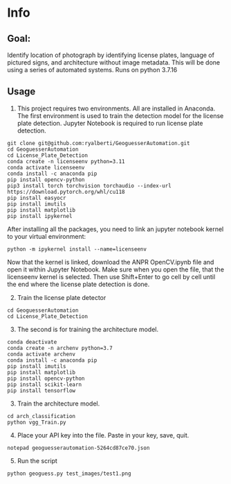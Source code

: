 # Info
## Goal:
Identify location of photograph by identifying license plates, language of pictured signs, and architecture without image metadata. This will be done using a series of automated systems.
Runs on python 3.7.16
## Usage
1. This project requires two environments. All are installed in Anaconda. The first environment is used to train the detection model for the license plate detection. Jupyter Notebook is required to run license plate detection.

```
git clone git@github.com:ryalberti/GeoguesserAutomation.git
cd GeoguesserAutomation
cd License_Plate_Detection
conda create -n licenseenv python=3.11
conda activate licenseenv
conda install -c anaconda pip
pip install opencv-python
pip3 install torch torchvision torchaudio --index-url https://download.pytorch.org/whl/cu118
pip install easyocr
pip install imutils
pip install matplotlib
pip install ipykernel
```
After installing all the packages, you need to link an jupyter notebook kernel to your virtual environment:
```
python -m ipykernel install --name=licenseenv
```
Now that the kernel is linked, download the ANPR OpenCV.ipynb file and open it within Jupyter Notebook. Make sure when you open the file, that the licenseenv kernel is selected. Then use Shift+Enter to go cell by cell until the end where the license plate detection is done.

2. Train the license plate detector
```
cd GeoguesserAutomation
cd License_Plate_Detection
```
3. The second is for training the architecture model.

```
conda deactivate
conda create -n archenv python=3.7 
conda activate archenv
conda install -c anaconda pip
pip install imutils 
pip install matplotlib
pip install opencv-python
pip install scikit-learn
pip install tensorflow
```
3. Train the architecture model.
```
cd arch_classification
python vgg_Train.py 
```
4. Place your API key into the file. Paste in your key, save, quit.
```
notepad geoguesserautomation-5264cd87ce70.json
```

5. Run the script
```
python geoguess.py test_images/test1.png
```
